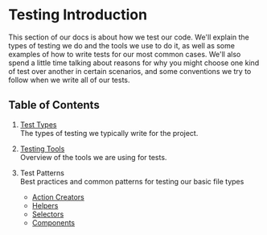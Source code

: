 # Testing Introduction

This section of our docs is about how we test our code. We'll explain the types of testing we do and the tools we use to do it, as well as some examples of how to write tests for our most common cases. We'll also spend a little time talking about reasons for why you might choose one kind of test over another in certain scenarios, and some conventions we try to follow when we write all of our tests.

## Table of Contents

1. [Test Types](types.md)  
The types of testing we typically write for the project.

1. [Testing Tools](tools.md)  
Overview of the tools we are using for tests.

1. Test Patterns  
   Best practices and common patterns for testing our basic file types

   * [Action Creators](testing-actions.md)
   * [Helpers](testing-helpers.md)
   * [Selectors](testing-selectors.md)
   * [Components](testing-components.md)


